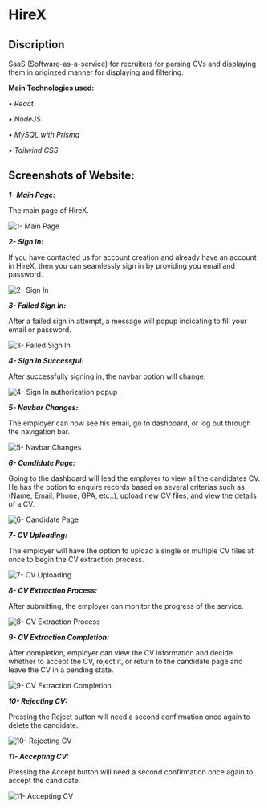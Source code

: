 
# **HireX**

## Discription

SaaS (Software-as-a-service) for recruiters for parsing CVs and displaying them in originzed manner for displaying and filtering.


**Main Technologies used:**

• _React_

• _NodeJS_

• _MySQL with Prisma_

• _Tailwind CSS_



## Screenshots of Website:

**_1- Main Page:_**

The main page of HireX.


![1- Main Page](https://github.com/Malek-O/HireX/assets/128943091/5d2ba916-f66d-47fa-b447-16c2cf3d2434)


**_2- Sign In:_**

If you have contacted us for account creation and already have an account in HireX, then you can seamlessly sign in by providing you email and password.


![2- Sign In](https://github.com/Malek-O/HireX/assets/128943091/7c047f87-4239-4aa1-a27b-ef5ff764fd55)


**_3- Failed Sign In:_**

After a failed sign in attempt, a message will popup indicating to fill your email or password.


![3- Failed Sign In](https://github.com/Malek-O/HireX/assets/128943091/81727f17-e4ff-4529-a857-3099113f2f2a)


**_4- Sign In Successful:_**

After successfully signing in, the navbar option will change.


![4- Sign In authorization popup](https://github.com/Malek-O/HireX/assets/128943091/753657e1-29cb-4311-bc84-357a1ae5a491)


**_5- Navbar Changes:_**

The employer can now see his email, go to dashboard, or log out through the navigation bar.


![5- Navbar Changes](https://github.com/Malek-O/HireX/assets/128943091/33cd8496-8acd-419e-9804-4b79bd214007)


**_6- Candidate Page:_**

Going to the dashboard will lead the employer to view all the candidates CV. He has the option to enquire records based on several criterias such as (Name, Email, Phone, GPA, etc..), upload new CV files, and view the details of a CV.


![6- Candidate Page](https://github.com/Malek-O/HireX/assets/128943091/170d9f29-b7f6-4c96-a1a7-fa59654724b2)


**_7- CV Uploading:_**

The employer will have the option to upload a single or multiple CV files at once to begin the CV extraction process.


![7- CV Uploading](https://github.com/Malek-O/HireX/assets/128943091/31092693-c311-4aeb-b877-04a21feb4401)


**_8- CV Extraction Process:_**

After submitting, the employer can monitor the progress of the service.


![8- CV Extraction Process](https://github.com/Malek-O/HireX/assets/128943091/534fa374-d660-4ed7-9843-3b0ae285fdea)


**_9- CV Extraction Completion:_**

After completion, employer can view the CV information and decide whether to accept the CV, reject it, or return to the candidate page and leave the CV in a pending state.


![9- CV Extraction Completion](https://github.com/Malek-O/HireX/assets/128943091/084c9b16-8488-4245-9746-cc3526e2b5a3)


**_10- Rejecting CV:_**

Pressing the Reject button will need a second confirmation once again to delete the candidate.


![10- Rejecting CV](https://github.com/Malek-O/HireX/assets/128943091/0d247b1e-d62f-4f65-9dc5-67a418ed0330)


**_11- Accepting CV:_**

Pressing the Accept button will need a second confirmation once again to accept the candidate.



![11- Accepting CV](https://github.com/Malek-O/HireX/assets/116006550/6c68b173-2254-4111-bf56-d9e680cdbcdb)
